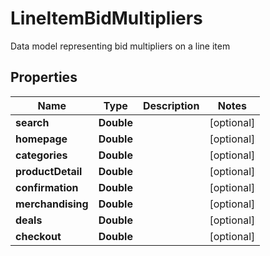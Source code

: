 

# LineItemBidMultipliers

Data model representing bid multipliers on a line item

## Properties

| Name | Type | Description | Notes |
|------------ | ------------- | ------------- | -------------|
|**search** | **Double** |  |  [optional] |
|**homepage** | **Double** |  |  [optional] |
|**categories** | **Double** |  |  [optional] |
|**productDetail** | **Double** |  |  [optional] |
|**confirmation** | **Double** |  |  [optional] |
|**merchandising** | **Double** |  |  [optional] |
|**deals** | **Double** |  |  [optional] |
|**checkout** | **Double** |  |  [optional] |



